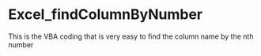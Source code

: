 # Excel_findColumnByNumber
This is the VBA coding that is very easy to find the column name by the nth number
